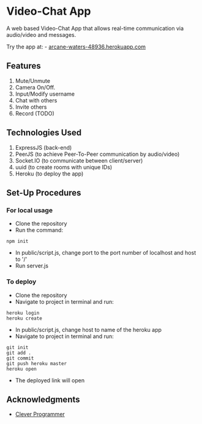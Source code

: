 # Video-Chat App

A web based Video-Chat App that allows real-time communication via audio/video and messages.

Try the app at: - [arcane-waters-48936.herokuapp.com](https://arcane-waters-48936.herokuapp.com)


## Features

1. Mute/Unmute
2. Camera On/Off.
3. Input/Modify username
4. Chat with others
5. Invite others
6. Record (TODO)

## Technologies Used

1. ExpressJS (back-end)
2. PeerJS (to achieve Peer-To-Peer communication by audio/video)
3. Socket.IO (to communicate between client/server)
4. uuid (to create rooms with unique IDs)
5. Heroku (to deploy the app)

## Set-Up Procedures

### For local usage

* Clone the repository
* Run the command:
```
npm init
```
* In public/script.js, change port to the port number of localhost and host to '/'
* Run server.js

### To deploy

* Clone the repository
* Navigate to project in terminal and run:
```
heroku login
heroku create
```
* In public/script.js, change host to name of the heroku app
* Navigate to project in terminal and run:
```
git init
git add .
git commit
git push heroku master
heroku open
```
* The deployed link will open

## Acknowledgments

* [Clever Programmer](https://www.youtube.com/watch?v=ZVznzY7EjuY)
